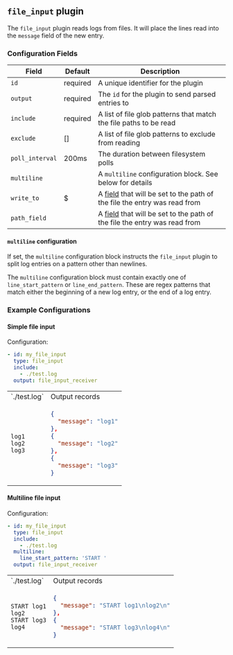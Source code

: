 ## `file_input` plugin

The `file_input` plugin reads logs from files. It will place the lines read into the `message` field of the new entry.

### Configuration Fields

| Field           | Default  | Description                                                                                |
| ---             | ---      | ---                                                                                        |
| `id`            | required | A unique identifier for the plugin                                                         |
| `output`        | required | The `id` for the plugin to send parsed entries to                                          |
| `include`       | required | A list of file glob patterns that match the file paths to be read                          |
| `exclude`       | []       | A list of file glob patterns to exclude from reading                                       |
| `poll_interval` | 200ms    | The duration between filesystem polls                                                      |
| `multiline`     |          | A `multiline` configuration block. See below for details                                   |
| `write_to`      | $        | A [field](/docs/field.md) that will be set to the path of the file the entry was read from |
| `path_field`    |          | A [field](/docs/field.md) that will be set to the path of the file the entry was read from |

#### `multiline` configuration

If set, the `multiline` configuration block instructs the `file_input` plugin to split log entries on a pattern other than newlines.

The `multiline` configuration block must contain exactly one of `line_start_pattern` or `line_end_pattern`. These are regex patterns that
match either the beginning of a new log entry, or the end of a log entry.

### Example Configurations

#### Simple file input

Configuration:
```yaml
- id: my_file_input
  type: file_input
  include:
    - ./test.log
  output: file_input_receiver
```

<table>
<tr><td> `./test.log` </td> <td> Output records </td></tr>
<tr>
<td>

```
log1
log2
log3
```

</td>
<td>

```json
{
  "message": "log1"
},
{
  "message": "log2"
},
{
  "message": "log3"
}
```

</td>
</tr>
</table>

#### Multiline file input

Configuration:
```yaml
- id: my_file_input
  type: file_input
  include:
    - ./test.log
  multiline:
    line_start_pattern: 'START '
  output: file_input_receiver
```

<table>
<tr><td> `./test.log` </td> <td> Output records </td></tr>
<tr>
<td>

```
START log1
log2
START log3
log4
```

</td>
<td>

```json
{
  "message": "START log1\nlog2\n"
},
{
  "message": "START log3\nlog4\n"
}
```

</td>
</tr>
</table>
